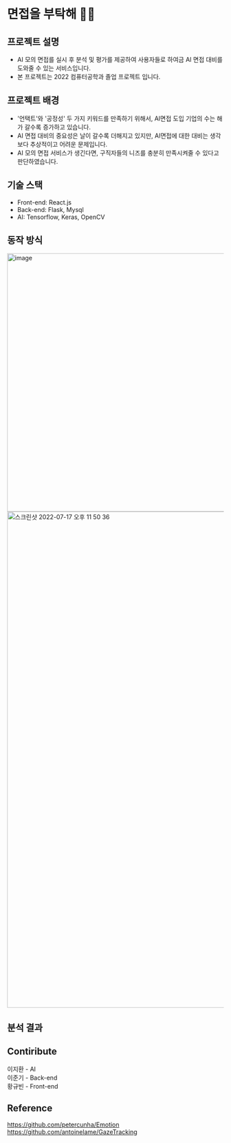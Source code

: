 # 면접을 부탁해 🙋‍♂️ 

## 프로젝트 설명
- AI 모의 면접를 실시 후 분석 및 평가를 제공하여 사용자들로 하여금 AI 면접 대비를 도와줄 수 있는 서비스입니다.
- 본 프로젝트는 2022 컴퓨터공학과 졸업 프로젝트 입니다.

## 프로젝트 배경
- '언택트'와 '공정성' 두 가지 키워드를 만족하기 위해서, AI면접 도입 기업의 수는 해가 갈수록 증가하고 있습니다.
- AI 면접 대비의 중요성은 날이 갈수록 더해지고 있지만, AI면접에 대한 대비는 생각보다 추상적이고 어려운 문제입니다.
- AI 모의 면접 서비스가 생긴다면, 구직자들의 니즈를 충분히 만족시켜줄 수 있다고 판단하였습니다.

## 기술 스택
- Front-end: React.js
- Back-end: Flask, Mysql
- AI: Tensorflow, Keras, OpenCV

## 동작 방식
<img width="600" alt="image" src="https://user-images.githubusercontent.com/74391185/168950892-776ecf51-af0b-4956-98d7-b506286ca81e.png">
<img width="1153" alt="스크린샷 2022-07-17 오후 11 50 36" src="https://user-images.githubusercontent.com/70309113/179404631-2a6105c7-544c-4d6c-80fc-32a7232209ee.png">

## 분석 결과

## Contiribute
이지환 - AI  
이준기 - Back-end  
황규빈 - Front-end  

## Reference
https://github.com/petercunha/Emotion   
https://github.com/antoinelame/GazeTracking  
